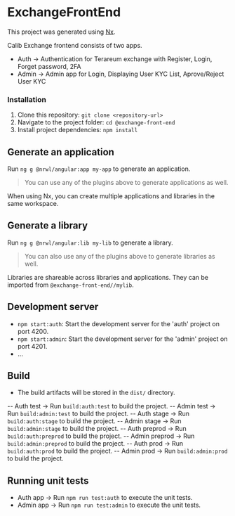 # ExchangeFrontEnd

This project was generated using [Nx](https://nx.dev).

Calib Exchange frontend consists of two apps.

- Auth -> Authentication for Terareum exchange with Register, Login, Forget password, 2FA
- Admin -> Admin app for Login, Displaying User KYC List, Aprove/Reject User KYC

### Installation
1. Clone this repository: `git clone <repository-url>`
2. Navigate to the project folder: `cd @exchange-front-end`
3. Install project dependencies: `npm install`

## Generate an application

Run `ng g @nrwl/angular:app my-app` to generate an application.

> You can use any of the plugins above to generate applications as well.

When using Nx, you can create multiple applications and libraries in the same workspace.

## Generate a library

Run `ng g @nrwl/angular:lib my-lib` to generate a library.

> You can also use any of the plugins above to generate libraries as well.

Libraries are shareable across libraries and applications. They can be imported from `@exchange-front-end//mylib`.

## Development server

- `npm start:auth`: Start the development server for the 'auth' project on port 4200.
- `npm start:admin`: Start the development server for the 'admin' project on port 4201.
- ...

## Build

- The build artifacts will be stored in the `dist/` directory.

-- Auth test -> Run `build:auth:test` to build the project.
-- Admin test -> Run `build:admin:test` to build the project.
-- Auth stage -> Run `build:auth:stage` to build the project.
-- Admin stage -> Run `build:admin:stage` to build the project.
-- Auth preprod -> Run `build:auth:preprod` to build the project.
-- Admin preprod -> Run `build:admin:preprod` to build the project.
-- Auth prod -> Run `build:auth:prod` to build the project.
-- Admin prod -> Run `build:admin:prod` to build the project.

## Running unit tests

- Auth app -> Run `npm run test:auth` to execute the unit tests.
- Admin app -> Run `npm run test:admin` to execute the unit tests.
